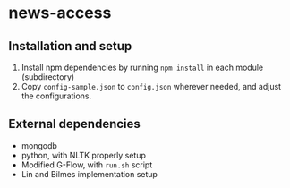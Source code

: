 # news-access

## Installation and setup
1. Install npm dependencies by running `npm install` in each module (subdirectory)
2. Copy `config-sample.json` to `config.json` wherever needed, and adjust the configurations.

## External dependencies
- mongodb
- python, with NLTK properly setup
- Modified G-Flow, with `run.sh` script
- Lin and Bilmes implementation setup
